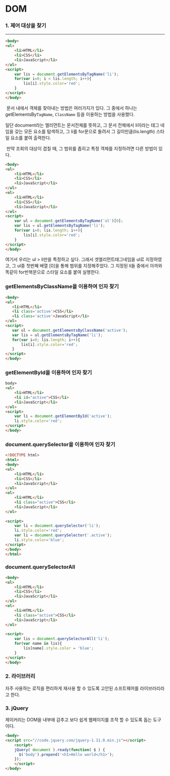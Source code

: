 # DOM



### 1. 제어 대상을 찾기 

---

```html
<body>
<ul>
    <li>HTML</li>
    <li>CSS</li>
    <li>JavaScript</li>
</ul>
<script>
    var lis = document.getElementsByTagName('li');
    for(var i=0; i < lis.length; i++){
        lis[i].style.color='red';   
    }
</script>
</body>

```

​	문서 내에서 객체를 찾아내는 방법은 여러가지가 있다. 그 중에서 하나는 getElementsBy`TagName`, `ClassName` 등을 이용하는 방법을 사용했다. 

일단 document라는 엘리먼트는 문서전체를 뜻하고, 그 문서 전체에서 li이라는 태그 네임을 갖는 모든 요소를 탐색하고, 그 li를 for문으로 돌려서 그 길이만큼(lis.length) 스타일 요소를 붙여 출력한다. 





​	만약 조회의 대상이 겹칠 때, 그 범위를 좁히고 특정 객체를 지정하려면 다른 방법이 있다. 

```html
<body>
<ul>
    <li>HTML</li>
    <li>CSS</li>
    <li>JavaScript</li>
</ul>
<ol>
    <li>HTML</li>
    <li>CSS</li>
    <li>JavaScript</li>
</ol>
<script>
    var ul = document.getElementsByTagName('ul')[0];
    var lis = ul.getElementsByTagName('li');
    for(var i=0; lis.length; i++){
        lis[i].style.color='red';   
    }
</script>
</body>
```

여기서 우리는 ul > li만을 특정하고 싶다. 그래서 겟엘리먼트태그네임을 ul로 지정하였고, 그 ul중 첫번째 배열 [0]을 통해 범위를 지정해주었다. 그 지정된 li들 중에서 아까와 똑같이 for반복문으로 스타일 요소를 붙여 실행한다. 



### getElementsByClassName을 이용하여 인자 찾기

 ```html
<body>
<ul>
    <li>HTML</li>
    <li class='active'>CSS</li>
    <li class='active'>JavaScript</li>
</ul>
<script>
    var ul = document.getElementsByClassName('active');
    var lis = ul.getElementsByTagName('li');
    for(var i=0; lis.length; i++){
        lis[i].style.color='red';   
    }
</script>
</body>
 ```



### getElementById을 이용하여 인자 찾기

```html
body>
<ul>
    <li>HTML</li>
    <li id="active">CSS</li>
    <li>JavaScript</li>
</ul>
<script>
    var li = document.getElementById('active');
    li.style.color='red';
</script>
</body>
```



### document.querySelector을 이용하여 인자 찾기

```html
<!DOCTYPE html>
<html>
<body>
<ul>
    <li>HTML</li>
    <li>CSS</li>
    <li>JavaScript</li>
</ul>
<ol>
    <li>HTML</li>
    <li class="active">CSS</li>
    <li>JavaScript</li>
</ol>
 
<script>
    var li = document.querySelector('li');
    li.style.color='red';
    var li = document.querySelector('.active');
    li.style.color='blue';
</script>
</body>
</html>
```



### document.querySelectorAll

```html
<body>
<ul>
    <li>HTML</li>
    <li>CSS</li>
    <li>JavaScript</li>
</ul>
<ol>
    <li>HTML</li>
    <li class="active">CSS</li>
    <li>JavaScript</li>
</ol>
 
<script>
    var lis = document.querySelectorAll('li');
    for(var name in lis){
        lis[name].style.color = 'blue';
    }
</script>
</body>
```







### 2. 라이브러리

자주 사용하는 로직을 편리하게 재사용 할 수 있도록 고안된 소프트웨어를 라이브러리라고 한다. 





### 3. jQuery

 제이커리는  DOM을 내부에 감추고 보다 쉽게 웹페이지를 조작 할 수 있도록 돕는 도구이다.  



```html
<body>
<script src="//code.jquery.com/jquery-1.11.0.min.js"></script>
    <script>
    jQuery( document ).ready(function( $ ) {
      $('body').prepend('<h1>Hello world</h1>');
    });
    </script>
</body>
```











